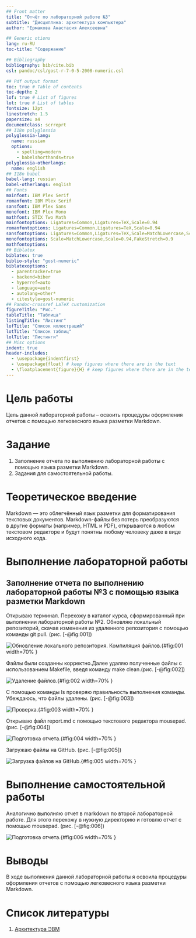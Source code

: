 ```yaml
---
## Front matter
title: "Отчёт по лабораторной работе №3"
subtitle: "Дисциплина: архитектура компьютера"
author: "Ермакова Анастасия Алексеевна"

## Generic otions
lang: ru-RU
toc-title: "Содержание"

## Bibliography
bibliography: bib/cite.bib
csl: pandoc/csl/gost-r-7-0-5-2008-numeric.csl

## Pdf output format
toc: true # Table of contents
toc-depth: 2
lof: true # List of figures
lot: true # List of tables
fontsize: 12pt
linestretch: 1.5
papersize: a4
documentclass: scrreprt
## I18n polyglossia
polyglossia-lang:
  name: russian
  options:
	- spelling=modern
	- babelshorthands=true
polyglossia-otherlangs:
  name: english
## I18n babel
babel-lang: russian
babel-otherlangs: english
## Fonts
mainfont: IBM Plex Serif
romanfont: IBM Plex Serif
sansfont: IBM Plex Sans
monofont: IBM Plex Mono
mathfont: STIX Two Math
mainfontoptions: Ligatures=Common,Ligatures=TeX,Scale=0.94
romanfontoptions: Ligatures=Common,Ligatures=TeX,Scale=0.94
sansfontoptions: Ligatures=Common,Ligatures=TeX,Scale=MatchLowercase,Scale=0.94
monofontoptions: Scale=MatchLowercase,Scale=0.94,FakeStretch=0.9
mathfontoptions:
## Biblatex
biblatex: true
biblio-style: "gost-numeric"
biblatexoptions:
  - parentracker=true
  - backend=biber
  - hyperref=auto
  - language=auto
  - autolang=other*
  - citestyle=gost-numeric
## Pandoc-crossref LaTeX customization
figureTitle: "Рис."
tableTitle: "Таблица"
listingTitle: "Листинг"
lofTitle: "Список иллюстраций"
lotTitle: "Список таблиц"
lolTitle: "Листинги"
## Misc options
indent: true
header-includes:
  - \usepackage{indentfirst}
  - \usepackage{float} # keep figures where there are in the text
  - \floatplacement{figure}{H} # keep figures where there are in the text
---
```


# Цель работы

Цель данной лабораторной работы – освоить процедуры оформления отчетов с помощью легковесного языка разметки Markdown.

# Задание

1. Заполнение отчета по выполнению лабораторной работы с помощью языка разметки Markdown.
2. Задания для самостоятельной работы.

# Теоретическое введение

Markdown — это облегчённый язык разметки для форматирования текстовых документов. Markdown-файлы без потерь преобразуются в другие форматы (например, HTML и PDF), открываются в любом текстовом редакторе и будут понятны любому человеку даже в виде исходного кода.

# Выполнение лабораторной работы
## Заполнение отчета по выполнению лабораторной работы №3 с помощью языка разметки Markdown

Открываю терминал. Перехожу в каталог курса, сформированный при выполнении лабораторной работы №2. Обновляю локальный репозиторий, скачав изменения из удаленного репозитория с помощью команды git pull. (рис. [-@fig:001])

![Обновление локального репозитория. Компиляция файлов.](/home/anastasia/Загрузки/фото/фото1.png){#fig:001 width=70% }

Файлы были созданны корректно.Далее удаляю полученные файлы с использованием Makefile, введя команду make clean.(рис. [-@fig:002])

![Удаление файлов.](/home/anastasia/Загрузки/фото/фото2.png){#fig:002 width=70% }

С помощью команды ls проверяю правильность выполнения команды. Убеждаюсь, что файлы удалены. (рис. [-@fig:003])

![Проверка.](/home/anastasia/Загрузки/фото/фото3.png){#fig:003 width=70% }

Открываю файл report.md с помощью текстового редактора mousepad. (рис. [-@fig:004])

![Подготовка отчета.](/home/anastasia/Загрузки/фото/фото4.png){#fig:004 width=70% }

Загружаю файлы на GitHub. (рис. [-@fig:005])

![Загрузка файлов на GitHub.](/home/anastasia/Загрузки/фото/фото5.png){#fig:005 width=70% }

# Выполнение самостоятельной работы

Аналогично выполняю отчет в markdown по второй лабораторной работе. Для этого перехожу в нужную директорию и готовлю отчет с помощью mousepad. (рис. [-@fig:006])

![Подготовка отчета.](/home/anastasia/Загрузки/фото/фото6.png){#fig:006 width=70% }

# Выводы

В ходе выполнения данной лабораторной работы я освоила процедуры оформления отчетов с помощью легковесного языка разметки Markdown. 

# Список литературы

1. [Архитектура ЭВМ](https://esystem.rudn.ru/pluginfile.php/2089083/mod_resource/content/0/Лабораторная%20работа%20№3.%20Язык%20разметки%20.pdf)
